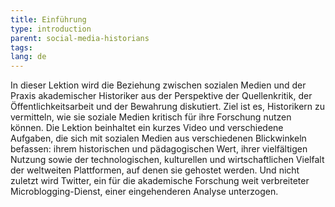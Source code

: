 ```yaml
---
title: Einführung
type: introduction
parent: social-media-historians
tags:
lang: de
---
```

In dieser Lektion wird die Beziehung zwischen sozialen Medien und der Praxis akademischer Historiker aus der Perspektive der Quellenkritik, der Öffentlichkeitsarbeit und der Bewahrung diskutiert. Ziel ist es, Historikern zu vermitteln, wie sie soziale Medien kritisch für ihre Forschung nutzen können. Die Lektion beinhaltet ein kurzes Video und verschiedene Aufgaben, die sich mit sozialen Medien aus verschiedenen Blickwinkeln befassen: ihrem historischen und pädagogischen Wert, ihrer vielfältigen Nutzung sowie der technologischen, kulturellen und wirtschaftlichen Vielfalt der weltweiten Plattformen, auf denen sie gehostet werden. Und nicht zuletzt wird Twitter, ein für die akademische Forschung weit verbreiteter Microblogging-Dienst, einer eingehenderen Analyse unterzogen.
